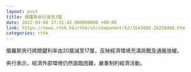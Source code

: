 ```yaml
---
layout: post
title: 俄羅斯央行減息3厘
date: 2022-04-08 17:31:42.000000000 +08:00
link: https://news.rthk.hk/rthk/ch/component/k2/1643088-20220408.htm
categories: rthk
---
```


俄羅斯央行將關鍵利率由20厘減至17厘，反映經濟環境充滿挑戰及通脹放緩。

央行表示，經濟外部環境仍然面臨困難，嚴重制約經濟活動。
